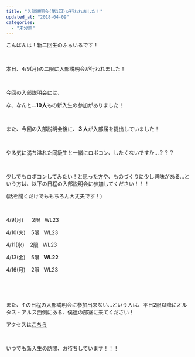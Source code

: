 ```yaml
---
title: "入部説明会(第1回)が行われました！"
updated_at: "2018-04-09"
categories: 
  - "未分類"
---
```


こんばんは！新二回生のふぁいるです！

 

本日、4/9(月)の二限に入部説明会が行われました！

 

今回の入部説明会には、

な、なんと…**19人**もの新入生の参加がありました！

 

また、今回の入部説明会後に、**３人**が入部届を提出していました！

 

やる気に満ち溢れた同級生と一緒にロボコン、したくないですか…？？？

 

少しでもロボコンしてみたい！と思った方や、ものづくりに少し興味がある…という方は、以下の日程の入部説明会に参加してください！！！

(話を聞くだけでももちろん大丈夫です！)

 

4/9(月)      2限   WL23 

4/10(火)    5限   WL23

4/11(水)    2限   WL23

4/13(金)    5限   **WL22**

4/16(月)    2限   WL23

 

 

また、↑の日程の入部説明会に参加出来ない...という人は、平日2限以降にオルタス・アルス西側にある、僕達の部室に来てください！

アクセスは[こちら](https://www.fortefibre.net/access.html)

 

いつでも新入生の訪問、お待ちしています！！！
